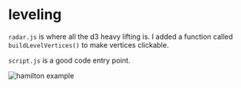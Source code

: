 # leveling

`radar.js` is where all the d3 heavy lifting is. I added a function called `buildLevelVertices()` to make vertices clickable.

`script.js` is a good code entry point.

![hamilton example](http://i.imgur.com/qHBsFGW.png)
